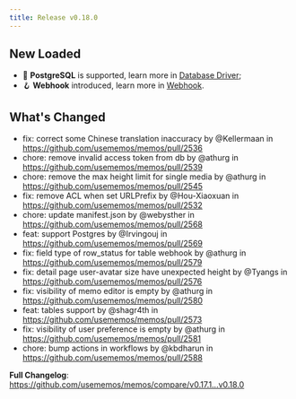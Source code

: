 ```yaml
---
title: Release v0.18.0
---
```


## New Loaded

- 🐘 **PostgreSQL** is supported, learn more in [Database Driver](https://www.usememos.com/docs/advanced-settings/database#using-postgresql);
- 🪝 **Webhook** introduced, learn more in [Webhook](https://www.usememos.com/docs/advanced-settings/webhook).

## What's Changed

- fix: correct some Chinese translation inaccuracy by @Kellermaan in https://github.com/usememos/memos/pull/2536
- chore: remove invalid access token from db by @athurg in https://github.com/usememos/memos/pull/2539
- chore: remove the max height limit for single media by @athurg in https://github.com/usememos/memos/pull/2545
- fix: remove ACL when set URLPrefix by @Hou-Xiaoxuan in https://github.com/usememos/memos/pull/2532
- chore: update manifest.json by @webysther in https://github.com/usememos/memos/pull/2568
- feat: support Postgres by @Irvingouj in https://github.com/usememos/memos/pull/2569
- fix: field type of row_status for table webhook by @athurg in https://github.com/usememos/memos/pull/2579
- fix: detail page user-avatar size have unexpected height by @Tyangs in https://github.com/usememos/memos/pull/2576
- fix: visibility of memo editor is empty by @athurg in https://github.com/usememos/memos/pull/2580
- feat: tables support by @shagr4th in https://github.com/usememos/memos/pull/2573
- fix: visibility of user preference is empty by @athurg in https://github.com/usememos/memos/pull/2581
- chore: bump actions in workflows by @kbdharun in https://github.com/usememos/memos/pull/2588

**Full Changelog**: https://github.com/usememos/memos/compare/v0.17.1...v0.18.0
